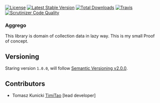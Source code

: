 [![License](https://poser.pugx.org/aggrego/domain/license.svg)](https://packagist.org/packages/aggrego/domain)
[![Latest Stable Version](https://poser.pugx.org/aggrego/domain/v/stable.svg)](https://packagist.org/packages/aggrego/domain)
[![Total Downloads](https://poser.pugx.org/aggrego/domain/downloads.svg)](https://packagist.org/packages/aggrego/domain)
[![Travis](https://travis-ci.org/Aggrego/Domain.svg?branch=master)](https://travis-ci.org/Aggrego/Domain/builds)
[![Scrutinizer Code Quality](https://scrutinizer-ci.com/g/aggrego/domain/badges/quality-score.png?b=master)](https://scrutinizer-ci.com/g/aggrego/domain/?branch=master)

### Aggrego

This library is domain of collection data in lazy way.
This is my small Proof of concept.

## Versioning
 
Staring version ``1.0.0``, will follow [Semantic Versioning v2.0.0](http://semver.org/spec/v2.0.0.html).

## Contributors

* Tomasz Kunicki [TimiTao](http://github.com/timiTao) [lead developer]